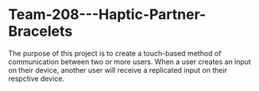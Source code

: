 # Team-208---Haptic-Partner-Bracelets
The purpose of this project is to create a touch-based method of communication between two or more users.
When a user creates an input on their device, another user will receive a replicated input on their respctive device.
